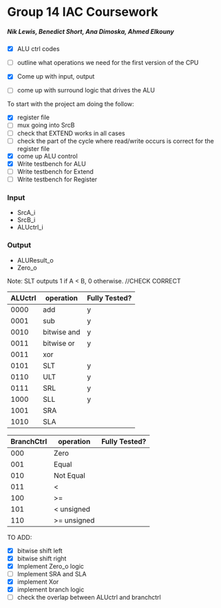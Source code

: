 # Group 14 IAC Coursework
##### Nik Lewis, Benedict Short, Ana Dimoska, Ahmed Elkouny
- [x]  ALU ctrl codes
- [ ]  outline what operations we need for the first version of the CPU
- [x]  Come up with input, output
- [ ]  come up with surround logic that drives the ALU


To start with the project am doing the follow:
- [x] register file
- [ ] mux going into SrcB
- [ ] check that EXTEND works in all cases
- [ ] check the part of the cycle where read/write occurs is correct for the register file
- [x] come up ALU control
- [x] Write testbench for ALU
- [ ] Write testbench for Extend 
- [ ] Write testbench for Register 

### Input

- SrcA_i
- SrcB_i
- ALUctrl_i

### Output

- ALUResult_o
- Zero_o

Note: SLT outputs 1 if A < B, 0 otherwise. //CHECK CORRECT

| ALUctrl | operation | Fully Tested? |
| --- | --- | --- |
| 0000 | add | y |
| 0001 | sub | y |
| 0010 | bitwise and | y |
| 0011 | bitwise or | y |
| 0011 | xor |  |
| 0101 | SLT | y |
| 0110 | ULT | y |
| 0111 | SRL | y |
| 1000 | SLL | y |
| 1001 | SRA |  |
| 1010 | SLA |  |


| BranchCtrl | operation | Fully Tested? |
| --- | --- | --- |
| 000 | Zero |  |
| 001 | Equal |  |
| 010 | Not Equal |  |
| 011 | < |  |
| 100 | >= |  |
| 101 | < unsigned |  |
| 110 | >= unsigned |  |


TO ADD:
- [x] bitwise shift left
- [x] bitwise shift right
- [x] Implement Zero_o logic
- [ ] Implement SRA and SLA
- [x] implement Xor
- [x] implement branch logic
- [ ] check the overlap between ALUctrl and branchctrl
